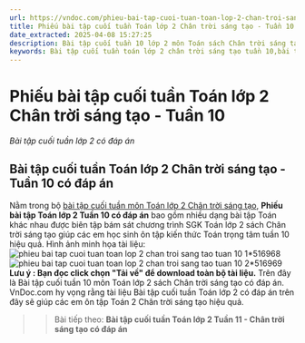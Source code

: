 ```yaml
---
url: https://vndoc.com/phieu-bai-tap-cuoi-tuan-toan-lop-2-chan-troi-sang-tao-tuan-10-307391
title: Phiếu bài tập cuối tuần Toán lớp 2 Chân trời sáng tạo - Tuần 10 - Bài tập cuối tuần lớp 2 có đáp án - VnDoc.com
date_extracted: 2025-04-08 15:27:25
description: Bài tập cuối tuần 10 lớp 2 môn Toán sách Chân trời sáng tạo có đáp án bao gồm nhiều dạng bài luyện tập Toán 2 khác nhau.
keywords: Bài tập cuối tuần toán lớp 2 chân trời sáng tạo tuần 10,bài tập cuối tuần toán 2 tuần 10,bài tập cuối tuần môn toán lớp 2 chân trời sáng tạo tuần 10,bài tập cuối tuần toán lớp 2 sách chân trời sáng tạo tuần 10,bài tập cuối tuần 10 môn toán lớp 2 chân trời sáng tạo,bài tập cuối tuần 10 toán 2 chân trời sáng tạo,bài tập toán lớp 2 tuần 10,phiếu bài tập toán lớp 2 tuần 10,đề toán lớp 2 tuần 10
---
```


# Phiếu bài tập cuối tuần Toán lớp 2 Chân trời sáng tạo - Tuần 10
 _Bài tập cuối tuần lớp 2 có đáp án_
## Bài tập cuối tuần Toán lớp 2 Chân trời sáng tạo - Tuần 10 có đáp án
Nằm trong bộ [bài tập cuối tuần môn Toán lớp 2 Chân trời sáng tạo](<https://vndoc.com/bai-tap-cuoi-tuan-toan-lop-2-sach-chan-troi>), **Phiếu bài tập Toán lớp 2 Tuần 10 có đáp án** bao gồm nhiều dạng bài tập Toán khác nhau được biên tập bám sát chương trình SGK Toán lớp 2 sách Chân trời sáng tạo giúp các em học sinh ôn tập kiến thức Toán trọng tâm tuần 10 hiệu quả.
Hình ảnh minh họa tài liệu:
![phieu bai tap cuoi tuan toan lop 2 chan troi sang tao tuan 10 1*516968](https://i.vdoc.vn/data/image/2023/10/22/phieu-bai-tap-cuoi-tuan-toan-lop-2-chan-troi-sang-tao-tuan-10-1.png)![phieu bai tap cuoi tuan toan lop 2 chan troi sang tao tuan 10 2*516969](https://i.vdoc.vn/data/image/2023/10/22/phieu-bai-tap-cuoi-tuan-toan-lop-2-chan-troi-sang-tao-tuan-10-2.png)
**Lưu ý : Bạn đọc click chọn "Tải về" để download toàn bộ tài liệu.**
Trên đây là Bài tập cuối tuần 10 môn Toán lớp 2 sách Chân trời sáng tạo có đáp án. VnDoc.com hy vọng rằng tài liệu Bài tập cuối tuần Toán lớp 2 có đáp án trên đây sẽ giúp các em ôn tập Toán 2 Chân trời sáng tạo hiệu quả.
>> Bài tiếp theo: **Bài tập cuối tuần Toán lớp 2 Tuần 11 - Chân trời sáng tạo có đáp án**
